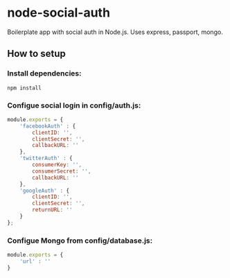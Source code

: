 # node-social-auth
Boilerplate app with social auth in Node.js. Uses express, passport, mongo.

<h2>How to setup</h2>

<h3>Install dependencies:</h3>

<code>npm install</code>

<h3>Configue social login in config/auth.js:</h3>

```javascript
module.exports = {
    'facebookAuth' : {
        clientID: '',
        clientSecret: '',
        callbackURL: ''
    },
    'twitterAuth' : {
        consumerKey: '',
        consumerSecret: '',
        callbackURL: ''
    },
    'googleAuth' : {
        clientID: '',
        clientSecret: '',
        returnURL: ''
    }
};
```

<h3>Configue Mongo from config/database.js:</h3>

```javascript
module.exports = {
    'url' : ''
}
```
